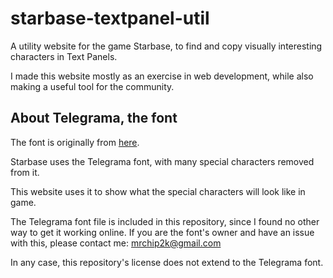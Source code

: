 # starbase-textpanel-util
A utility website for the game Starbase, to find and copy visually interesting characters in Text Panels.

I made this website mostly as an exercise in web development, while also making a useful tool for the community.

## About Telegrama, the font
The font is originally from [here](http://yoworks.com/telegrama/index.html). 

Starbase uses the Telegrama font, with many special characters removed from it.

This website uses it to show what the special characters will look like in game.

The Telegrama font file is included in this repository, since I found no other way to get it working online. If you are the font's owner and have an issue with this, please contact me: mrchip2k@gmail.com

In any case, this repository's license does not extend to the Telegrama font.